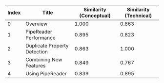 | Index | Title | Similarity (Conceptual) | Similarity (Technical) |
|-------|-------|-------------------------|------------------------|
| 0 | Overview | 1.000 | 0.863 |
| 1 | PipeReader Performance | 0.895 | 0.823 |
| 2 | Duplicate Property Detection | 0.863 | 1.000 |
| 3 | Combining New Features | 0.849 | 0.767 |
| 4 | Using PipeReader | 0.839 | 0.895 |
